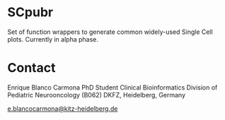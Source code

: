 # SCpubr

Set of function wrappers to generate common widely-used Single Cell plots. Currently in alpha phase.

# Contact
Enrique Blanco Carmona
PhD Student
Clinical Bioinformatics
Division of Pediatric Neurooncology (B062)
DKFZ, Heidelberg, Germany

e.blancocarmona@kitz-heidelberg.de
